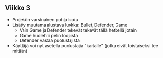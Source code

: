 ## Viikko 3

- Projektin varsinainen pohja luotu
- Lisätty muutama alustava luokka: Bullet, Defender, Game
    - Vain Game ja Defender tekevät tekevät tällä hetkellä jotain
    - Game huolehtii pelin loopista
    - Defender vastaa puolustajista
- Käyttäjä voi nyt asetella puolustajia "kartalle" (jotka eivät toistaiseksi tee mitään)
